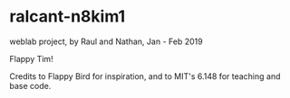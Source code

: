 # ralcant-n8kim1

weblab project, by Raul and Nathan, Jan - Feb 2019

Flappy Tim!

Credits to Flappy Bird for inspiration, and to MIT's 6.148 for teaching and base code.